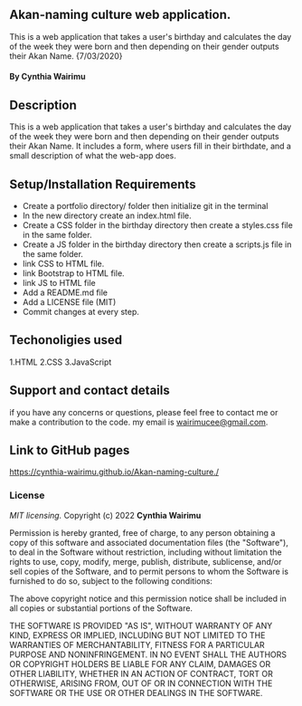 ## Akan-naming culture web application.
This is a web application that takes a user's birthday and calculates the day of the week they were born and then depending on their gender outputs their Akan Name.  {7/03/2020}
#### By **Cynthia Wairimu**
## Description
This is a web application that takes a user's birthday and calculates the day of the week they were born and then depending on their gender outputs their Akan Name. It includes a form, where users fill in their birthdate, and a small description of what the web-app does.
## Setup/Installation Requirements
* Create a portfolio directory/ folder then initialize git in the terminal
* In the new directory create an index.html file.
* Create a CSS folder in the birthday directory then create a styles.css file in the same folder.
* Create a JS folder in the birthday directory then create a scripts.js file in the same folder.
* link CSS to HTML file.
* link Bootstrap to HTML file.
* link JS to HTML file
* Add a README.md file
* Add a LICENSE file (MIT)
* Commit changes at every step.
## Techonoligies used
1.HTML
2.CSS
3.JavaScript
## Support and contact details
if you have any concerns or questions, please feel free to contact me or make a contribution to the code. my email is wairimucee@gmail.com. 

## Link to GitHub pages
https://cynthia-wairimu.github.io/Akan-naming-culture./ 

### License
*MIT licensing.*
Copyright (c) 2022 **Cynthia Wairimu**

Permission is hereby granted, free of charge, to any person obtaining a copy
of this software and associated documentation files (the "Software"), to deal
in the Software without restriction, including without limitation the rights
to use, copy, modify, merge, publish, distribute, sublicense, and/or sell
copies of the Software, and to permit persons to whom the Software is
furnished to do so, subject to the following conditions:

The above copyright notice and this permission notice shall be included in all
copies or substantial portions of the Software.

THE SOFTWARE IS PROVIDED "AS IS", WITHOUT WARRANTY OF ANY KIND, EXPRESS OR
IMPLIED, INCLUDING BUT NOT LIMITED TO THE WARRANTIES OF MERCHANTABILITY,
FITNESS FOR A PARTICULAR PURPOSE AND NONINFRINGEMENT. IN NO EVENT SHALL THE
AUTHORS OR COPYRIGHT HOLDERS BE LIABLE FOR ANY CLAIM, DAMAGES OR OTHER
LIABILITY, WHETHER IN AN ACTION OF CONTRACT, TORT OR OTHERWISE, ARISING FROM,
OUT OF OR IN CONNECTION WITH THE SOFTWARE OR THE USE OR OTHER DEALINGS IN THE
SOFTWARE.